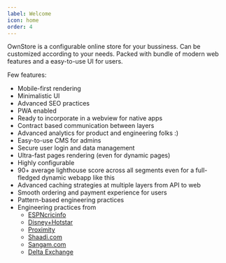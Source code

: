 ```yaml
---
label: Welcome
icon: home
order: 4
---
```


OwnStore is a configurable online store for your bussiness. Can be customized according to your needs. Packed with bundle of modern web features and a easy-to-use UI for users.

Few features:
- Mobile-first rendering
- Minimalistic UI
- Advanced SEO practices
- PWA enabled
- Ready to incorporate in a webview for native apps
- Contract based communication between layers
- Advanced analytics for product and engineering folks :)
- Easy-to-use CMS for admins
- Secure user login and data management
- Ultra-fast pages rendering (even for dynamic pages)
- Highly configurable
- 90+ average lighthouse score across all segments even for a full-fledged dynamic webapp like this
- Advanced caching strategies at multiple layers from API to web
- Smooth ordering and payment experience for users
- Pattern-based engineering practices
- Engineering practices from 
  - [ESPNcricinfo](https://www.espncricinfo.com/) 
  - [Disney+Hotstar](https://www.hotstar.com/) 
  - [Proximity](https://www.proximity.tech/) 
  - [Shaadi.com](https://www.shaadi.com/) 
  - [Sangam.com](https://www.sangam.com)
  - [Delta Exchange](https://www.delta.exchange/)
